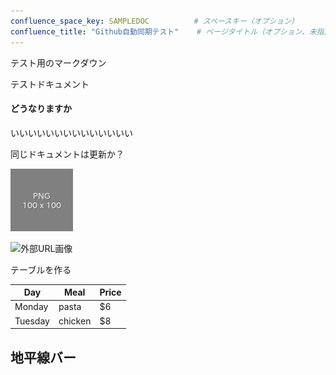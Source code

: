 ```yaml
---
confluence_space_key: SAMPLEDOC          # スペースキー（オプション）
confluence_title: "Github自動同期テスト"    # ページタイトル（オプション、未指定時はファイル名）
---
```


テスト用のマークダウン

テストドキュメント


#### どうなりますか

いいいいいいいいいいいいいい

同じドキュメントは更新か？

![ローカル画像](images/dummy.jpeg)

![外部URL画像](https://github.githubassets.com/assets/GitHub-Mark-ea2971cee799.png)


テーブルを作る

| Day     | Meal    | Price |
| --------|---------|-------|
| Monday  | pasta   | $6    |
| Tuesday | chicken | $8    |



地平線バー
----
